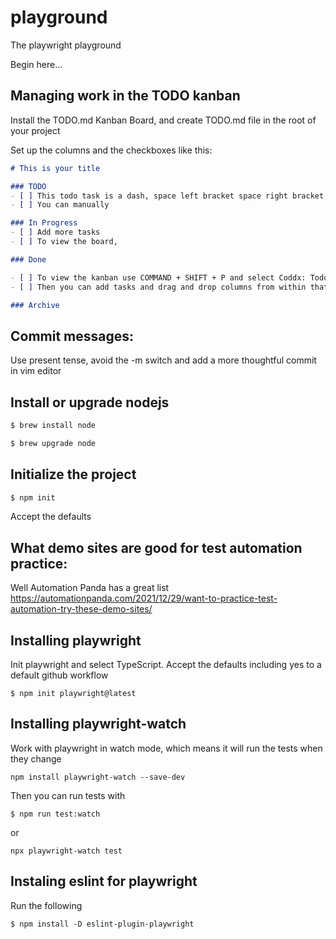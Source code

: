 # playground

The playwright playground

Begin here...

## Managing work in the TODO kanban

Install the TODO.md Kanban Board, and create TODO.md file in the root of your project

Set up the columns and the checkboxes like this:

```markdown
# This is your title

### TODO
- [ ] This todo task is a dash, space left bracket space right bracket
- [ ] You can manually

### In Progress
- [ ] Add more tasks
- [ ] To view the board, 

### Done

- [ ] To view the kanban use COMMAND + SHIFT + P and select Coddx: Todo Kanban Task Board
- [ ] Then you can add tasks and drag and drop columns from within that view

### Archive

```

## Commit messages: 

Use present tense, avoid the -m switch and add a more thoughtful commit in vim editor

## Install or upgrade nodejs

```bash
$ brew install node
```

```bash
$ brew upgrade node
```

## Initialize the project

```bash
$ npm init
```

Accept the defaults

## What demo sites are good for test automation practice:

Well Automation Panda has a great list
https://automationpanda.com/2021/12/29/want-to-practice-test-automation-try-these-demo-sites/

## Installing playwright

Init playwright and select TypeScript. 
Accept the defaults including yes to a default github workflow

```shell
$ npm init playwright@latest
```

## Installing playwright-watch

Work with playwright in watch mode, which means it will run the tests when they change

```shell
npm install playwright-watch --save-dev
```

Then you can run tests with

```shell
$ npm run test:watch
```

or 

```shell
npx playwright-watch test
```

## Instaling eslint for playwright 

Run the following

```shell
$ npm install -D eslint-plugin-playwright
```

